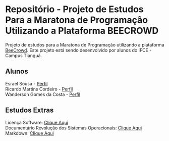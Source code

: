 # Repositório - Projeto de Estudos Para a Maratona de Programação Utilizando a Plataforma BEECROWD
Projeto de estudos para a Maratona de Programação utilizando a plataforma <a href="https://www.beecrowd.com.br">BeeCrowd</a>.
Este projeto está sendo desenvolvido por alunos do IFCE - Campus Tianguá.

## Alunos
Esrael Sousa - <a href="https://github.com/EsraelSousa">Perfil</a><br>
Ricardo Martins Cordeiro - <a href="https://github.com/RicardoMCordeiro">Perfil</a><br>
Wanderson Gomes da Costa - <a href="https://github.com/WandersonGomes">Perfil</a><br>

## Estudos Extras
Licença Software: <a href="https://pt.wikipedia.org/wiki/Licen%C3%A7a_de_software">Clique Aqui</a><br>
Documentário Revolução dos Sistemas Operacionais: <a href="https://www.youtube.com/watch?v=WqRSS4O76oU">Clique Aqui</a><br>
Markdown: <a href="https://pt.wikipedia.org/wiki/Markdown">Clique Aqui</a><br>
